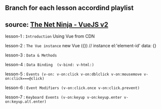 ## Branch for each lesson accordind playlist
## source: [The Net Ninja - VueJS v2](https://youtube.com/playlist?list=PL4cUxeGkcC9gQcYgjhBoeQH7wiAyZNrYa)


lesson-1 : `Introduction`
            Using Vue from CDN

lesson-2 : `The Vue instance`
            new Vue ({})  // instance
              el:'element-id'
              data: {}

lesson-3 : `Data & Methods`

lesson-4 : `Data Binding  (v-bind: v-html:)`

lesson-5 : `Events (v-on: v-on:click v-on:dblclick v-on:mousemove v-on:click===@click)`

lesson-6 : `Event Modifiers (v-on:click.once v-on:click.prevent)`

lesson-7 : `Keyboard Events (v-on:keyup v-on:keyup.enter v-on:keyup.alt.enter)`